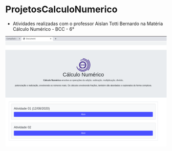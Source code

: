 # ProjetosCalculoNumerico
- Atividades realizadas com o professor Aislan Totti Bernardo na Matéria Cálculo Numérico - BCC - 6°
 
![](https://raw.githubusercontent.com/BrunoShimura/ProjetosCalculoNumerico/master/img/calculo.png)
